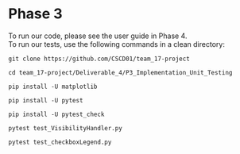# Phase 3

To run our code, please see the user guide in Phase 4.\
To run our tests, use the following commands in a clean directory:

    git clone https://github.com/CSCD01/team_17-project

    cd team_17-project/Deliverable_4/P3_Implementation_Unit_Testing

    pip install -U matplotlib

    pip install -U pytest

    pip install -U pytest_check

    pytest test_VisibilityHandler.py

    pytest test_checkboxLegend.py
